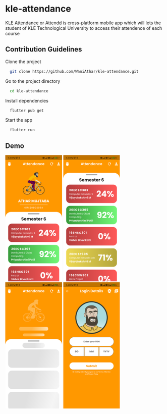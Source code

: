 # kle-attendance
KLE Attendance or Attendd is cross-platform mobile app which will lets the student of KLE Technological University to access their attendence of each course

## Contribution Guidelines

Clone the project

```bash
  git clone https://github.com/WaniAthar/kle-attendance.git
```

Go to the project directory

```bash
  cd kle-attendance
```
Install dependencies

```bash
  flutter pub get
```

Start the app 

```bash
  flutter run
```

## Demo

<img src="md_files/flutter_01.png" alt="screenshot" height="400"> <img src="md_files/flutter_02.png" alt="screenshot" height="400">
<img src="md_files/flutter_03.png" alt="screenshot" height="400">
<img src="md_files/flutter_04.png" alt="screenshot" height="400">


